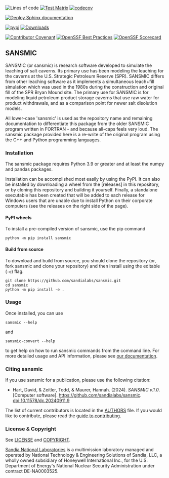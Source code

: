 ![Lines of code](https://sloc.xyz/github/sandialabs/sansmic/?category=code)
[![Test Matrix](https://github.com/sandialabs/sansmic/actions/workflows/test-matrix.yml/badge.svg?branch=main)](https://github.com/sandialabs/sansmic/actions/workflows/test-matrix.yml)
[![codecov](https://codecov.io/github/sandialabs/sansmic/graph/badge.svg?token=oDeMIUHoqg)](https://codecov.io/github/sandialabs/sansmic)

[![Deploy Sphinx documentation](https://github.com/sandialabs/sansmic/actions/workflows/gh-pages.yml/badge.svg?branch=main)](https://github.com/sandialabs/sansmic/actions/workflows/gh-pages.yml)

[![pypi](https://img.shields.io/pypi/v/sansmic.svg?maxAge=3600)](https://pypi.org/project/sansmic/)
[![Downloads](https://static.pepy.tech/badge/sansmic)](https://pepy.tech/project/sansmic)

[![Contributor Covenant](https://img.shields.io/badge/Contributor%20Covenant-2.1-4baaaa.svg)](CODE_OF_CONDUCT.md)
[![OpenSSF Best Practices](https://www.bestpractices.dev/projects/9399/badge)](https://www.bestpractices.dev/projects/9399)
[![OpenSSF Scorecard](https://api.scorecard.dev/projects/github.com/sandialabs/sansmic/badge)](https://scorecard.dev/viewer/?uri=github.com/sandialabs/sansmic)

## SANSMIC

SANSMIC (or sansmic) is research software developed to simulate the
leaching of salt caverns.
Its primary use has been modeling the leaching for the caverns at the
U.S. Strategic Petroleum Reserve (SPR).
SANSMIC differs from other leaching software as it implements a
simultaneous leach+fill simulation which was used in the 1980s during
the construction and original fill of the SPR Bryan Mound site. The
primary use for SANSMIC is for modeling liquid petroleum product
storage caverns that use raw water for product withdrawals, and as
a comparison point for newer salt disolution models.

All lower-case 'sansmic' is used as the repository name and remaining
documentation to differentiate this package from the older SANSMIC
program written in FORTRAN - and because all-caps feels very loud.
The sansmic package provided here is a re-write of the original program
using the C++ and Python programming languages.

### Installation
The sansmic package requires Python 3.9 or greater and at least the
numpy and pandas packages.

Installation can be accomplished most easily by using the PyPI.
It can also be installed by downloading a wheel from the [releases]
in this repository, or by cloning this repository and building it
yourself. Finally, a standalone executable has been created that
will be added to each release for Windows users that are unable
due to install Python on their corporate computers (see the releases
on the right side of the page).


#### PyPI wheels
To install a pre-compiled version of sansmic, use the pip command

    python -m pip install sansmic


#### Build from source
To download and build from source, you should clone the repository
(or, fork sansmic and clone your repository) and then install using
the editable (``-e``) flag.

    git clone https://github.com/sandialabs/sansmic.git
    cd sansmic
    python -m pip install -e .


### Usage
Once installed, you can use

    sansmic --help

and

    sansmic-convert --help

to get help on how to run sansmic commands from the command line.
For more detailed usage and API information, please see
[our documentation](https://sandialabs.github.io/sansmic/).


### Citing sansmic
If you use sansmic for a publication, please use the following citation:

* Hart, David, & Zeitler, Todd, & Maurer, Hannah. (2024). *SANSMIC v.1.0*. [Computer software].
  https://github.com/sandialabs/sansmic.
  [doi:10.11578/dc.20240911.9](https://doi.org/10.11578/dc.20240911.9)

The list of current contributors is located in the [AUTHORS](AUTHORS.md) file.
If you would like to contribute, please read the
[guide to contributing](CONTRIBUTING.md).

### License & Copyright
See [LICENSE](LICENSE) and [COPYRIGHT](COPYRIGHT.md).

[Sandia National Laboratories](https://www.sandia.gov)
is a multimission laboratory managed
and operated by National Technology & Engineering Solutions of Sandia,
LLC, a wholly owned subsidiary of Honeywell International Inc., for
the U.S. Department of Energy's National Nuclear Security
Administration under contract DE-NA0003525.
